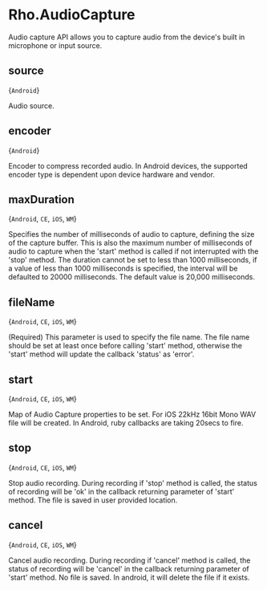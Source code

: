# Rho.AudioCaptureAudio capture API allows you to capture audio from the device's built in microphone or input source.## source{`Android`}Audio source.## encoder{`Android`}Encoder to compress recorded audio. In Android devices, the supported encoder type is dependent upon device hardware and vendor.## maxDuration{`Android`, `CE`, `iOS`, `WM`}Specifies the number of milliseconds of audio to capture, defining the size of the capture buffer. This is also the maximum number of milliseconds of audio to capture when the 'start' method is called if not interrupted with the 'stop' method. The duration cannot be set to less than 1000 milliseconds, if a value of less than 1000 milliseconds is specified, the interval will be defaulted to 20000 milliseconds. The default value is 20,000 milliseconds.## fileName{`Android`, `CE`, `iOS`, `WM`}(Required) This parameter is used to specify the file name. The file name should be set at least once before calling 'start' method, otherwise the 'start' method will update the callback 'status' as 'error'.## start{`Android`, `CE`, `iOS`, `WM`}Map of Audio Capture properties to be set. For iOS 22kHz 16bit Mono WAV file will be created. In Android, ruby callbacks are taking 20secs to fire.## stop{`Android`, `CE`, `iOS`, `WM`}Stop audio recording. During recording if 'stop' method is called, the status of recording will be 'ok' in the callback returning parameter of 'start' method. The file is saved in user provided location.## cancel{`Android`, `CE`, `iOS`, `WM`}Cancel audio recording. During recording if 'cancel' method is called, the status of recording will be 'cancel' in the callback returning parameter of 'start' method. No file is saved. In android, it will delete the file if it exists.